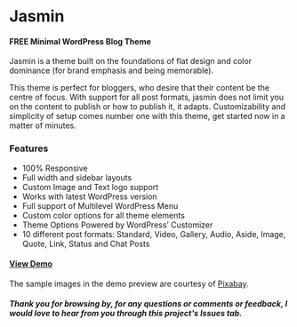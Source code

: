 # Jasmin
#### FREE Minimal WordPress Blog Theme

Jasmin is a theme built on the foundations of flat design and color dominance (for brand emphasis and  being memorable).

This theme is perfect for bloggers, who desire that their content be the centre of focus. With support for all post formats, jasmin does not limit you on the content to publish or how to publish it, it adapts. Customizability and simplicity of setup comes number one with this theme, get started now in a matter of minutes.

### Features
+ 100% Responsive
+ Full width and sidebar layouts
+ Custom Image and Text logo support
+ Works with latest WordPress version
+ Full support of Multilevel WordPress Menu
+ Custom color options for all theme elements
+ Theme Options Powered by WordPress’ Customizer
+ 10 different post formats: Standard, Video, Gallery, Audio, Aside, Image, Quote, Link, Status and Chat Posts

#### [View Demo](http://bit.ly/demo_jasmin "Jasmin WP theme demo")

The sample images in the demo preview are courtesy of [Pixabay](https://pixabay.com).

##### Thank you for browsing by, for any questions or comments or feedback, I would love to hear from you through this project's Issues tab.

